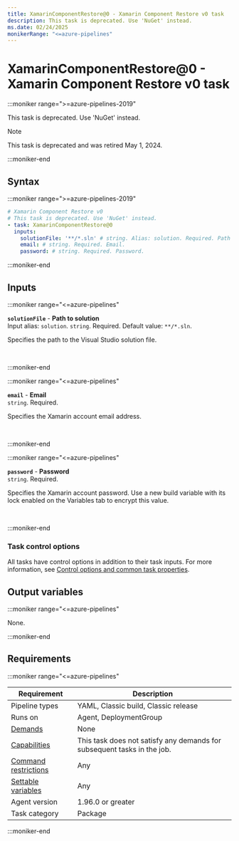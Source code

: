 ```yaml
---
title: XamarinComponentRestore@0 - Xamarin Component Restore v0 task
description: This task is deprecated. Use 'NuGet' instead.
ms.date: 02/24/2025
monikerRange: "<=azure-pipelines"
---
```


# XamarinComponentRestore@0 - Xamarin Component Restore v0 task

<!-- :::description::: -->
:::moniker range=">=azure-pipelines-2019"

<!-- :::editable-content name="description"::: -->
This task is deprecated. Use 'NuGet' instead.

> [!NOTE]
> This task is deprecated and was retired May 1, 2024.
<!-- :::editable-content-end::: -->

<!-- This task is deprecated. -->

:::moniker-end


<!-- :::description-end::: -->

<!-- :::syntax::: -->
## Syntax

:::moniker range=">=azure-pipelines-2019"

```yaml
# Xamarin Component Restore v0
# This task is deprecated. Use 'NuGet' instead.
- task: XamarinComponentRestore@0
  inputs:
    solutionFile: '**/*.sln' # string. Alias: solution. Required. Path to solution. Default: **/*.sln.
    email: # string. Required. Email. 
    password: # string. Required. Password.
```

:::moniker-end


<!-- :::syntax-end::: -->

<!-- :::inputs::: -->
## Inputs

<!-- :::item name="solutionFile"::: -->
:::moniker range="<=azure-pipelines"

**`solutionFile`** - **Path to solution**<br>
Input alias: `solution`. `string`. Required. Default value: `**/*.sln`.<br>
<!-- :::editable-content name="helpMarkDown"::: -->
Specifies the path to the Visual Studio solution file.
<!-- :::editable-content-end::: -->
<br>

:::moniker-end
<!-- :::item-end::: -->
<!-- :::item name="email"::: -->
:::moniker range="<=azure-pipelines"

**`email`** - **Email**<br>
`string`. Required.<br>
<!-- :::editable-content name="helpMarkDown"::: -->
Specifies the Xamarin account email address.
<!-- :::editable-content-end::: -->
<br>

:::moniker-end
<!-- :::item-end::: -->
<!-- :::item name="password"::: -->
:::moniker range="<=azure-pipelines"

**`password`** - **Password**<br>
`string`. Required.<br>
<!-- :::editable-content name="helpMarkDown"::: -->
Specifies the Xamarin account password. Use a new build variable with its lock enabled on the Variables tab to encrypt this value.
<!-- :::editable-content-end::: -->
<br>

:::moniker-end
<!-- :::item-end::: -->

### Task control options

All tasks have control options in addition to their task inputs. For more information, see [Control options and common task properties](/azure/devops/pipelines/yaml-schema/steps-task#common-task-properties).
<!-- :::inputs-end::: -->

<!-- :::outputVariables::: -->
## Output variables

:::moniker range="<=azure-pipelines"

None.

:::moniker-end
<!-- :::outputVariables-end::: -->

<!-- :::remarks::: -->
<!-- :::editable-content name="remarks"::: -->
<!-- :::editable-content-end::: -->
<!-- :::remarks-end::: -->

<!-- :::examples::: -->
<!-- :::editable-content name="examples"::: -->
<!-- :::editable-content-end::: -->
<!-- :::examples-end::: -->

<!-- :::properties::: -->
## Requirements

:::moniker range="<=azure-pipelines"

| Requirement | Description |
|-------------|-------------|
| Pipeline types | YAML, Classic build, Classic release |
| Runs on | Agent, DeploymentGroup |
| [Demands](/azure/devops/pipelines/process/demands) | None |
| [Capabilities](/azure/devops/pipelines/agents/agents#capabilities) | This task does not satisfy any demands for subsequent tasks in the job. |
| [Command restrictions](/azure/devops/pipelines/security/templates#agent-logging-command-restrictions) | Any |
| [Settable variables](/azure/devops/pipelines/security/templates#agent-logging-command-restrictions) | Any |
| Agent version |  1.96.0 or greater |
| Task category | Package |

:::moniker-end
<!-- :::properties-end::: -->

<!-- :::see-also::: -->
<!-- :::editable-content name="seeAlso"::: -->
<!-- :::editable-content-end::: -->
<!-- :::see-also-end::: -->
